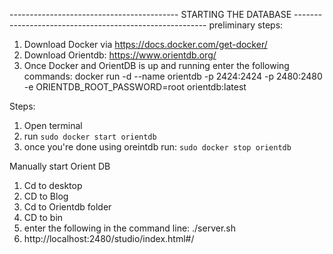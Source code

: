 ------------------------------------------ STARTING THE DATABASE --------------------------------------------------------
preliminary steps:

1. Download Docker via https://docs.docker.com/get-docker/
2. Download Orientdb: https://www.orientdb.org/
3. Once Docker and OrientDB is up and running enter the following commands: docker run -d --name orientdb -p 2424:2424 -p 2480:2480 -e ORIENTDB_ROOT_PASSWORD=root orientdb:latest

Steps:

1. Open terminal
2. run `sudo docker start orientdb`
3. once you're done using oreintdb run: `sudo docker stop orientdb`

Manually start Orient DB

1. Cd to desktop
2. CD to Blog
3. Cd to Orientdb folder
4. CD to bin
5. enter the following in the command line: ./server.sh
6. http://localhost:2480/studio/index.html#/
